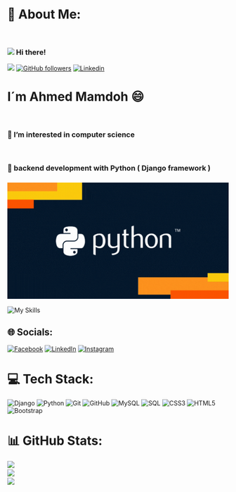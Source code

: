 # 💫 About Me:
 <br><h3> <img src="https://raw.githubusercontent.com/iampavangandhi/iampavangandhi/master/gifs/Hi.gif" width="30px"> Hi there! </h3>
 ![](https://komarev.com/ghpvc/?username=ahmed3mamdoh&style=for-the-badge) [![GitHub followers](https://img.shields.io/github/followers/ahmed3mamdoh?label=Github%20Followers&style=for-the-badge)](https://github.com/ahmed3mamdoh) [![Linkedin](https://img.shields.io/badge/-ahmed3mamdoh-blue?style=for-the-badge&logo=Linkedin&logoColor=white&link=https://www.linkedin.com/in/ahmed3mamdoh/)](https://www.linkedin.com/in/ahmed3mamdoh/)

 <h1>I´m Ahmed Mamdoh 😄</h1><br><h3>👀 I’m interested in computer science</h3><br><h3>🌱 backend development with Python ( Django framework )</h3> <h3>  </h3>


![](https://github.com/AbdullahBakir97/AbdullahBakir97/blob/main/giphy1.gif)



![My Skills](https://skillicons.dev/icons?i=py,git,github,discord,bootstrap,django)

## 🌐 Socials:
[![Facebook](https://img.shields.io/badge/Facebook-%231877F2.svg?logo=Facebook&logoColor=white)](https://www.facebook.com/profile.php?id=100025682203532)  [![LinkedIn](https://img.shields.io/badge/LinkedIn-%230077B5.svg?logo=linkedin&logoColor=white)](https://www.linkedin.com/in/ahmed3mamdoh/) [![Instagram](https://img.shields.io/badge/Instagram-%23E4405F.svg?logo=Instagram&logoColor=white)](https://www.instagram.com/ahmmdmamdoh/) 

# 💻 Tech Stack:
![Django](https://img.shields.io/badge/Django-092E20?style=flat-square&logo=django&logoColor=white) ![Python](https://img.shields.io/badge/python-3670A0?style=plastic&logo=python&logoColor=ffdd54) ![Git](https://img.shields.io/badge/Git-F05032?style=flat-square&logo=git&logoColor=white) ![GitHub](https://img.shields.io/badge/GitHub-181717?style=flat-square&logo=github&logoColor=white) ![MySQL](https://img.shields.io/badge/MySQL-4479A1?style=flat-square&logo=mysql&logoColor=white) ![SQL](https://img.shields.io/badge/SQL-4479A1?style=flat-square&logo=sqlite&logoColor=white) ![CSS3](https://img.shields.io/badge/css3-%231572B6.svg?style=plastic&logo=css3&logoColor=white) ![HTML5](https://img.shields.io/badge/html5-%23E34F26.svg?style=plastic&logo=html5&logoColor=white) ![Bootstrap](https://img.shields.io/badge/bootstrap-%23563D7C.svg?style=plastic&logo=bootstrap&logoColor=white) 
# 📊 GitHub Stats:
![](https://github-readme-stats.vercel.app/api?username=ahmed3mamdoh&theme=dark&hide_border=true&include_all_commits=false&count_private=false)<br/>
![](https://github-readme-streak-stats.herokuapp.com/?user=ahmed3mamdoh&theme=dark&hide_border=true)<br/>
![](https://github-readme-stats.vercel.app/api/top-langs/?username=ahmed3mamdoh&theme=dark&hide_border=true&include_all_commits=false&count_private=false&layout=compact)
